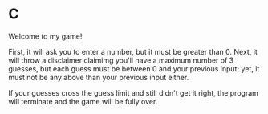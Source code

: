 # C
Welcome to my game!

First, it will ask you to enter a number, but it must be greater than 0. Next, it will throw a disclaimer claimimg you'll have a maximum number of 3 guesses, but each guess must be between 0 and your previous input; yet, it must not be any above than your previous input either.

If your guesses cross the guess limit and still didn't get it right, the program will terminate and the game will be fully over.
